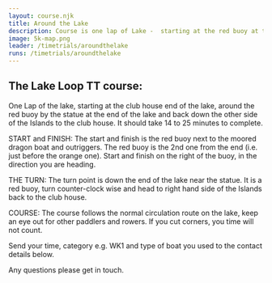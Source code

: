 ```yaml
---
layout: course.njk
title: Around the Lake
description: Course is one lap of Lake -  starting at the red buoy at the club end of the Lake, around the red buoy by the statue and then back to the red buoy at the club house.
image: 5k-map.png
leader: /timetrials/aroundthelake
runs: /timetrials/aroundthelake
---
```


##  The Lake Loop TT course:

One Lap of the lake, starting at the club house end of the lake, around the red buoy by the statue at the end of the lake and back down the other side of the Islands to the club house.  It should take 14 to 25 minutes to complete.

START and FINISH:
The start and finish is the red buoy next to the moored dragon boat and outriggers. The red buoy is the 2nd one from the end (i.e. just before the orange one).  Start and finish on the right of the buoy, in the direction you are heading.

THE TURN:
The turn point is down the end of the lake near the statue.   It is a red buoy, turn counter-clock wise and head to right hand side of the Islands back to the club house.

COURSE:
The course follows the normal circulation route on the lake, keep an eye out for other paddlers and rowers.  If you cut corners, you time will not count.

Send your time, category e.g. WK1 and type of boat you used to the contact details below.

Any questions please get in touch.